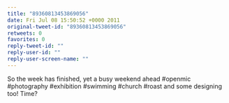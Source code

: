 ```yaml
---
title: "89360813453869056"
date: Fri Jul 08 15:50:52 +0000 2011
original-tweet-id: "89360813453869056"
retweets: 0
favorites: 0
reply-tweet-id: ""
reply-user-id: ""
reply-user-screen-name: ""
---
```

So the week has finished, yet a busy weekend ahead #openmic #photography  #exhibition #swimming #church #roast and some designing too! Time?

